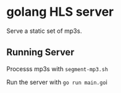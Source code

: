 # golang HLS server
Serve a static set of mp3s.

## Running Server
Processs mp3s with `segment-mp3.sh`

Run the server with `go run main.go`i
